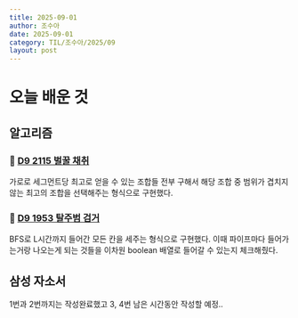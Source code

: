 ```yaml
---
title: 2025-09-01
author: 조수아
date: 2025-09-01
category: TIL/조수아/2025/09
layout: post
---
```


# 오늘 배운 것

## 알고리즘

### 🔗 [D9 2115 벌꿀 채취](https://swexpertacademy.com/main/code/problem/problemDetail.do?contestProbId=AV5V4A46AdIDFAWu)

가로로 세그먼트당 최고로 얻을 수 있는 조합들 전부 구해서 해당 조합 중 범위가 겹치지 않는 최고의 조합을 선택해주는 형식으로 구현했다.

### 🔗 [D9 1953 탈주범 검거](https://swexpertacademy.com/main/code/problem/problemDetail.do?contestProbId=AV5PpLlKAQ4DFAUq)

BFS로 L시간까지 들어간 모든 칸을 세주는 형식으로 구현했다. 이때 파이프마다 들어가는거랑 나오는게 되는 것들을 이차원 boolean 배열로 들어갈 수 있는지 체크해줬다.

## 삼성 자소서

1번과 2번까지는 작성완료했고 3, 4번 남은 시간동안 작성할 예정..